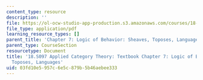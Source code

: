 ```yaml
---
content_type: resource
description: ''
file: https://ol-ocw-studio-app-production.s3.amazonaws.com/courses/18-s097-applied-category-theory-january-iap-2019/03fd10e5957c6e5c879b5b46aebee333_18-s097iap19ch7.pdf
file_type: application/pdf
learning_resource_types: []
parent_title: 'Chapter 7: Logic of Behavior: Sheaves, Toposes, Languages'
parent_type: CourseSection
resourcetype: Document
title: '18.S097 Applied Category Theory: Textbook Chapter 7: Logic of Behavior: Sheaves,
  Toposes, Languages'
uid: 03fd10e5-957c-6e5c-879b-5b46aebee333
---
```

